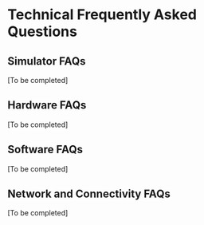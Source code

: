 # Technical Frequently Asked Questions

## Simulator FAQs
[To be completed]

## Hardware FAQs
[To be completed]

## Software FAQs
[To be completed]

## Network and Connectivity FAQs
[To be completed]

